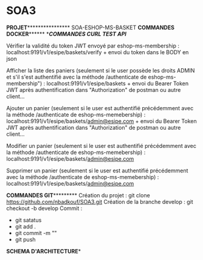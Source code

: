 # SOA3
****************************PROJET********************************************
SOA-ESHOP-MS-BASKET
****************************COMMANDES DOCKER**********************************
****************************COMMANDES CURL TEST API***************************

Vérifier la validité du token JWT envoyé par eshop-ms-membership :
localhost:9191/v1/esipe/baskets/verify    + envoi du token dans le BODY en json  

Afficher la liste des paniers (seulement si le user possède les droits ADMIN et s'il s'est authentifié avec la méthode /authenticate de eshop-ms-membership") : 
localhost:9191/v1/esipe/baskets  + envoi du Bearer Token JWT après authentification dans "Authorization" de postman ou autre client...

Ajouter un panier (seulement si le user est authentifié précédemment avec la méthode /authenticate de eshop-ms-memebership) : 
localhost:9191/v1/esipe/baskets/admin@esipe.com + envoi du Bearer Token JWT après authentification dans "Authorization" de postman ou autre client...

Modifier un panier (seulement si le user est authentifié précédemment avec la méthode /authenticate de eshop-ms-memebership) : 
localhost:9191/v1/esipe/baskets/admin@esipe.com

Supprimer un panier (seulement si le user est authentifié précédemment avec la méthode /authenticate de eshop-ms-memebership) : 
localhost:9191/v1/esipe/baskets/admin@esipe.com
 
****************************COMMANDES GIT*************************************
Création du projet : git clone https://github.com/nbadkouf/SOA3.git
Création de la branche develop : git checkout -b develop 
Commit : 
   - git satatus
   - git add . 
   - git commit -m ""
   - git push 

****************************SCHEMA D'ARCHITECTURE*****************************

